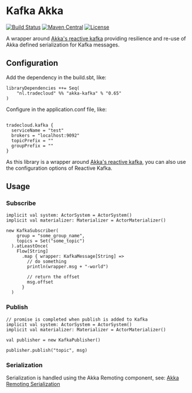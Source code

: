 # Kafka Akka
[![Build Status](https://travis-ci.org/tradecloud/akka-kafka.svg?branch=master)](https://travis-ci.org/tradecloud/akka-kafka) [![Maven Central](https://maven-badges.herokuapp.com/maven-central/nl.tradecloud/kafka-akka-extension_2.12/badge.svg)](https://maven-badges.herokuapp.com/maven-central/nl.tradecloud/kafka-akka-extension_2.12) [![License](http://img.shields.io/:license-mit-blue.svg)](http://doge.mit-license.org)

A wrapper around [Akka's reactive kafka](https://github.com/akka/reactive-kafka) providing resilience and re-use of Akka defined serialization for Kafka messages.

## Configuration

Add the dependency in the build.sbt, like:
```
libraryDependencies ++= Seq(
    "nl.tradecloud" %% "akka-kafka" % "0.65"
)
```

Configure in the application.conf file, like:
```

tradecloud.kafka {
  serviceName = "test"
  brokers = "localhost:9092"
  topicPrefix = ""
  groupPrefix = ""
}
```

As this library is a wrapper around [Akka's reactive kafka](https://github.com/akka/reactive-kafka), you can also use the configuration options of Reactive Kafka.

## Usage

### Subscribe
```
implicit val system: ActorSystem = ActorSystem()
implicit val materializer: Materializer = ActorMaterializer()

new KafkaSubscriber(
    group = "some_group_name",
    topics = Set("some_topic")
  ).atLeastOnce(
    Flow[String]
      .map { wrapper: KafkaMessage[String] =>
        // do something
        println(wrapper.msg + "-world")
        
        // return the offset
        msg.offset
      }
  )

```

### Publish
```
// promise is completed when publish is added to Kafka
implicit val system: ActorSystem = ActorSystem()
implicit val materializer: Materializer = ActorMaterializer()

val publisher = new KafkaPublisher()

publisher.publish("topic", msg)

```

### Serialization

Serialization is handled using the Akka Remoting component, see: 
[Akka Remoting Serialization](http://doc.akka.io/docs/akka/current/scala/remoting.html#Serialization)
